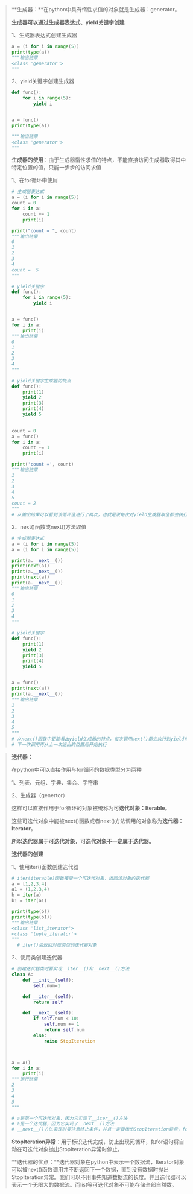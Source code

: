 > **生成器：**在python中具有惰性求值的对象就是生成器：generator。
>
> **生成器可以通过生成器表达式、yield关键字创建**
>
> 1、生成器表达式创建生成器
>
> ```python
> a = (i for i in range(5))
> print(type(a))
> """输出结果
> <class 'generator'>
> """
> ```
>
> 2、yield关键字创建生成器
>
> ```python
> def func():
>     for i in range(5):
>         yield i
> 
> 
> a = func()
> print(type(a))
> 
> """输出结果
> <class 'generator'>
> """
> 
> ```
>
> **生成器的使用**：由于生成器惰性求值的特点，不能直接访问生成器取得其中特定位置的值，只能一步步的访问求值
>
> 1、在for循环中使用
>
> ```python
> # 生成器表达式
> a = (i for i in range(5))
> count = 0
> for i in a:
>     count += 1
>     print(i)
> 
> print("count = ", count)
> """输出结果
> 0
> 1
> 2
> 3
> 4
> count =  5
> """
> 
> # yield关键字
> def func():
>     for i in range(5):
>         yield i
> 
> 
> a = func()
> for i in a:
>     print(i)
> """输出结果
> 0
> 1
> 2
> 3
> 4
> """
> 
> # yield关键字生成器的特点
> def func():
>     print(1)
>     yield 2
>     print(3)
>     print(4)
>     yield 5
>     
> 
> count = 0
> a = func()
> for i in a:
>     count += 1
>     print(i)
> 
> print('count =', count)
> """输出结果
> 1
> 2
> 3
> 4
> 5
> count = 2
> """
> # 从输出结果可以看到该循环值进行了两次，也就是说每次对yield生成器取值都会执行到下一个yield才停止。
> ```
>
> 2、next()函数或next()方法取值
>
> ```python
> # 生成器表达式
> a = (i for i in range(5))
> a = (i for i in range(5))
> 
> print(a.__next__())
> print(next(a))
> print(a.__next__())
> print(next(a))
> print(a.__next__())
> """输出结果
> 0
> 1
> 2
> 3
> 4
> """
> 
> # yield关键字
> def func():
>     print(1)
>     yield 2
>     print(3)
>     print(4)
>     yield 5
> 
> 
> a = func()
> print(next(a))
> print(a.__next__())
> """输出结果
> 1
> 2
> 3
> 4
> 5
> """
> # 从next()函数中更能看出yield生成器的特点，每次调用next()都会执行到yield停止
> # 下一次调用再从上一次退出的位置后开始执行
> ```
>
> 

> **迭代器：**
>
> 在python中可以直接作用与for循环的数据类型分为两种
>
> 1、列表、元组、字典、集合、字符串
>
> 2、生成器（genertor）
>
> 这样可以直接作用于for循环的对象被统称为**可迭代对象：Iterable**。
>
> 这些可迭代对象中能被next()函数或者next()方法调用的对象称为**迭代器：Iterator**。
>
> **所以迭代器属于可迭代对象，可迭代对象不一定属于迭代器。**
>
> **迭代器的创建**
>
> 1、使用iter()函数创建迭代器
>
> ```python
> # iter(iterable)函数接受一个可迭代对象，返回该对象的迭代器
> a = [1,2,3,4]
> a1 = (1,2,3,4)
> b = iter(a)
> b1 = iter(a1)
> 
> print(type(b))
> print(type(b1))
> """输出结果
> <class 'list_iterator'>
> <class 'tuple_iterator'>
> """
> 	# iter()会返回对应类型的迭代器对象
> ```
>
> 2、使用类创建迭代器
>
> ```python
> # 创建迭代器类时要实现__iter__()和__next__()方法
> class A:
>     def __init__(self):
>         self.num=1
> 
>     def __iter__(self):
>         return self
> 
>     def __next__(self):
>         if self.num < 10:
>             self.num += 1
>             return self.num
>         else:
>             raise StopIteration
> 
> 
> 
> a = A()
> for i in a:
>     print(i)
> """运行结果
> 2
> 3
> 4
> 5
> """
> 
> # a是第一个可迭代对象，因为它实现了__iter__()方法
> # a是一个迭代器，因为它实现了__next__()方法
> # __next__()方法实现时要注意终止条件，并且一定要抛出StopIteration异常，for语句将接收到StopIteration异常作为循环结束条件，若没有抛出StopIteration异常则无限循环输出None
> ```
>
> **StopIteration异常**：用于标识迭代完成，防止出现死循环，如for语句将自动在可迭代对象抛出StopIteration异常时停止。
>
> **迭代器的优点：**迭代器对象在python中表示一个数据流，Iterator对象可以被next()函数调用并不断返回下一个数据，直到没有数据时抛出StopIteration异常。我们可以不用事先知道数据流的长度。并且迭代器可以表示一个无限大的数据流。而list等可迭代对象不可能存储全部自然数。